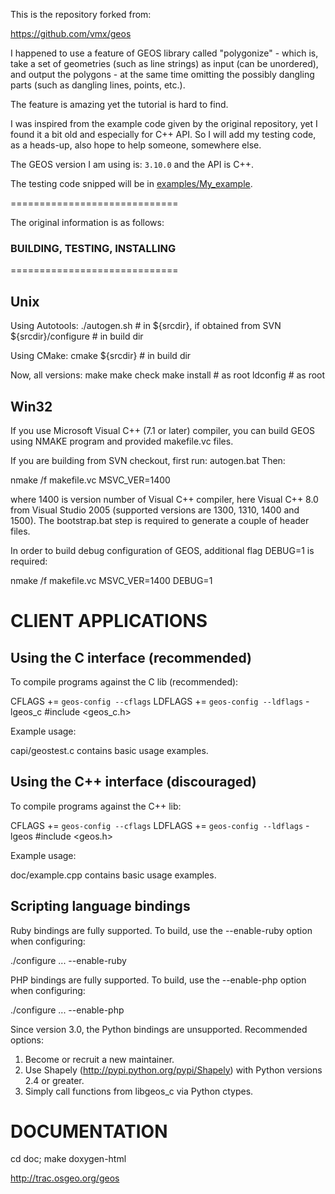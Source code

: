 This is the repository forked from:

https://github.com/vmx/geos

I happened to use a feature of GEOS library called "polygonize" - which is, take a set of geometries (such as line strings) as input (can be unordered), and output the polygons - at the same
time omitting the possibly dangling parts (such as dangling lines, points, etc.).

The feature is amazing yet the tutorial is hard to find.

I was inspired from the example code given by the original repository, yet I found it a bit old and especially for C++ API. So I will add my testing code, as a heads-up, also 
hope to help someone, somewhere else.

The GEOS version I am using is: `3.10.0` and the API is C++.

The testing code snipped will be in [examples/My_example](https://github.com/zfengyan/geos/tree/master/examples/My_example).

=============================

The original information is as follows:

### BUILDING, TESTING, INSTALLING
=============================

Unix
----

Using Autotools:
  ./autogen.sh  # in ${srcdir}, if obtained from SVN
  ${srcdir}/configure # in build dir

Using CMake:
  cmake ${srcdir} # in build dir

Now, all versions:
  make
  make check
  make install # as root
  ldconfig # as root

Win32
-----

If you use Microsoft Visual C++ (7.1 or later) compiler, you can build 
GEOS using NMAKE program and provided makefile.vc files.

If you are building from SVN checkout, first run: autogen.bat
Then:

  nmake /f makefile.vc MSVC_VER=1400

where 1400 is version number of Visual C++ compiler, here Visual C++ 8.0 
from Visual Studio 2005 (supported versions are 1300, 1310, 1400 and 1500). 
The bootstrap.bat step is required to generate a couple of header files.

In order to build debug configuration of GEOS, additional flag DEBUG=1 
is required:

  nmake /f makefile.vc MSVC_VER=1400 DEBUG=1


CLIENT APPLICATIONS
===================

Using the C interface (recommended)
-----------------------------------

To compile programs against the C lib (recommended):

  CFLAGS += `geos-config --cflags`
  LDFLAGS += `geos-config --ldflags` -lgeos_c
  #include <geos_c.h>

Example usage:

  capi/geostest.c contains basic usage examples.

Using the C++ interface (discouraged)
-------------------------------------

To compile programs against the C++ lib:

  CFLAGS += `geos-config --cflags`
  LDFLAGS += `geos-config --ldflags` -lgeos
  #include <geos.h>

Example usage:

  doc/example.cpp contains basic usage examples.

Scripting language bindings
---------------------------

Ruby bindings are fully supported. To build, use the --enable-ruby option
when configuring:

  ./configure ... --enable-ruby

PHP bindings are fully supported. To build, use the --enable-php option
when configuring:

  ./configure ... --enable-php
    
Since version 3.0, the Python bindings are unsupported. Recommended options:

 1. Become or recruit a new maintainer.
 2. Use Shapely (http://pypi.python.org/pypi/Shapely) with Python
    versions 2.4 or greater.
 3. Simply call functions from libgeos_c via Python ctypes.

DOCUMENTATION
=============

  cd doc; make doxygen-html

  http://trac.osgeo.org/geos
